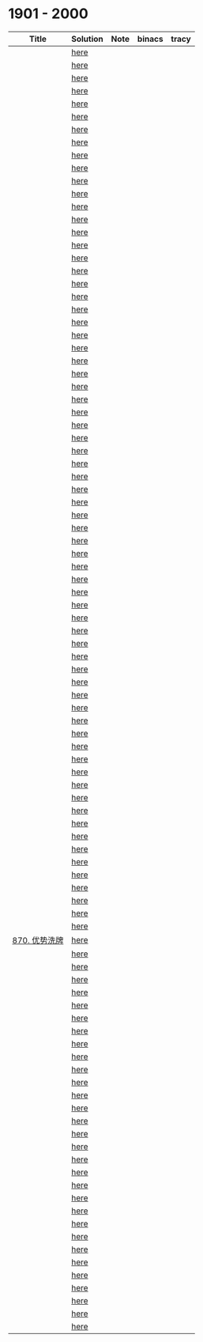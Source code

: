 # 1901 - 2000



| Title                                                        | Solution                 | Note | binacs | tracy |
| ------------------------------------------------------------ | ------------------------ | ---- | ------ | ----- |
|                                                              | [here](./1901/README.md) |      |        |       |
|                                                              | [here](./1902/README.md) |      |        |       |
|                                                              | [here](./1903/README.md) |      |        |       |
|                                                              | [here](./1904/README.md) |      |        |       |
|                                                              | [here](./1905/README.md) |      |        |       |
|                                                              | [here](./1906/README.md) |      |        |       |
|                                                              | [here](./1907/README.md) |      |        |       |
|                                                              | [here](./1908/README.md) |      |        |       |
|                                                              | [here](./1909/README.md) |      |        |       |
|                                                              | [here](./1910/README.md) |      |        |       |
|                                                              | [here](./1911/README.md) |      |        |       |
|                                                              | [here](./1912/README.md) |      |        |       |
|                                                              | [here](./1913/README.md) |      |        |       |
|                                                              | [here](./1914/README.md) |      |        |       |
|                                                              | [here](./1915/README.md) |      |        |       |
|                                                              | [here](./1916/README.md) |      |        |       |
|                                                              | [here](./1917/README.md) |      |        |       |
|                                                              | [here](./1918/README.md) |      |        |       |
|                                                              | [here](./1919/README.md) |      |        |       |
|                                                              | [here](./1920/README.md) |      |        |       |
|                                                              | [here](./1921/README.md) |      |        |       |
|                                                              | [here](./1922/README.md) |      |        |       |
|                                                              | [here](./1923/README.md) |      |        |       |
|                                                              | [here](./1924/README.md) |      |        |       |
|                                                              | [here](./1925/README.md) |      |        |       |
|                                                              | [here](./1926/README.md) |      |        |       |
|                                                              | [here](./1927/README.md) |      |        |       |
|                                                              | [here](./1928/README.md) |      |        |       |
|                                                              | [here](./1929/README.md) |      |        |       |
|                                                              | [here](./1930/README.md) |      |        |       |
|                                                              | [here](./1931/README.md) |      |        |       |
|                                                              | [here](./1932/README.md) |      |        |       |
|                                                              | [here](./1933/README.md) |      |        |       |
|                                                              | [here](./1934/README.md) |      |        |       |
|                                                              | [here](./1935/README.md) |      |        |       |
|                                                              | [here](./1936/README.md) |      |        |       |
|                                                              | [here](./1937/README.md) |      |        |       |
|                                                              | [here](./1938/README.md) |      |        |       |
|                                                              | [here](./1939/README.md) |      |        |       |
|                                                              | [here](./1940/README.md) |      |        |       |
|                                                              | [here](./1941/README.md) |      |        |       |
|                                                              | [here](./1942/README.md) |      |        |       |
|                                                              | [here](./1943/README.md) |      |        |       |
|                                                              | [here](./1944/README.md) |      |        |       |
|                                                              | [here](./1945/README.md) |      |        |       |
|                                                              | [here](./1946/README.md) |      |        |       |
|                                                              | [here](./1947/README.md) |      |        |       |
|                                                              | [here](./1948/README.md) |      |        |       |
|                                                              | [here](./1949/README.md) |      |        |       |
|                                                              | [here](./1950/README.md) |      |        |       |
|                                                              | [here](./1951/README.md) |      |        |       |
|                                                              | [here](./1952/README.md) |      |        |       |
|                                                              | [here](./1953/README.md) |      |        |       |
|                                                              | [here](./1954/README.md) |      |        |       |
|                                                              | [here](./1955/README.md) |      |        |       |
|                                                              | [here](./1956/README.md) |      |        |       |
|                                                              | [here](./1957/README.md) |      |        |       |
|                                                              | [here](./1958/README.md) |      |        |       |
|                                                              | [here](./1959/README.md) |      |        |       |
|                                                              | [here](./1960/README.md) |      |        |       |
|                                                              | [here](./1961/README.md) |      |        |       |
|                                                              | [here](./1962/README.md) |      |        |       |
|                                                              | [here](./1963/README.md) |      |        |       |
|                                                              | [here](./1964/README.md) |      |        |       |
|                                                              | [here](./1965/README.md) |      |        |       |
|                                                              | [here](./1966/README.md) |      |        |       |
|                                                              | [here](./1967/README.md) |      |        |       |
|                                                              | [here](./1968/README.md) |      |        |       |
|                                                              | [here](./1969/README.md) |      |        |       |
| [870. 优势洗牌](https://leetcode.cn/problems/advantage-shuffle/) | [here](./1970/README.md) |      |        |       |
|                                                              | [here](./1971/README.md) |      |        |       |
|                                                              | [here](./1972/README.md) |      |        |       |
|                                                              | [here](./1973/README.md) |      |        |       |
|                                                              | [here](./1974/README.md) |      |        |       |
|                                                              | [here](./1975/README.md) |      |        |       |
|                                                              | [here](./1976/README.md) |      |        |       |
|                                                              | [here](./1977/README.md) |      |        |       |
|                                                              | [here](./1978/README.md) |      |        |       |
|                                                              | [here](./1979/README.md) |      |        |       |
|                                                              | [here](./1980/README.md) |      |        |       |
|                                                              | [here](./1981/README.md) |      |        |       |
|                                                              | [here](./1982/README.md) |      |        |       |
|                                                              | [here](./1983/README.md) |      |        |       |
|                                                              | [here](./1984/README.md) |      |        |       |
|                                                              | [here](./1985/README.md) |      |        |       |
|                                                              | [here](./1986/README.md) |      |        |       |
|                                                              | [here](./1987/README.md) |      |        |       |
|                                                              | [here](./1988/README.md) |      |        |       |
|                                                              | [here](./1989/README.md) |      |        |       |
|                                                              | [here](./1990/README.md) |      |        |       |
|                                                              | [here](./1991/README.md) |      |        |       |
|                                                              | [here](./1992/README.md) |      |        |       |
|                                                              | [here](./1993/README.md) |      |        |       |
|                                                              | [here](./1994/README.md) |      |        |       |
|                                                              | [here](./1995/README.md) |      |        |       |
|                                                              | [here](./1996/README.md) |      |        |       |
|                                                              | [here](./1997/README.md) |      |        |       |
|                                                              | [here](./1998/README.md) |      |        |       |
|                                                              | [here](./1999/README.md) |      |        |       |
|                                                              | [here](./2000/README.md) |      |        |       |


